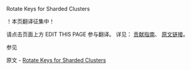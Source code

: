  Rotate Keys for Sharded Clusters

 ！本页翻译征集中！

请点击页面上方 EDIT THIS PAGE 参与翻译。
详见：
[贡献指南]( https://github.com/JinMuInfo/MongoDB-Manual-zh/blob/master/CONTRIBUTING.md )、
[原文链接](  https://docs.mongodb.com/manual/tutorial/rotate-key-sharded-cluster/  )。

 参见

原文 - [Rotate Keys for Sharded Clusters]( https://docs.mongodb.com/manual/tutorial/rotate-key-sharded-cluster/ )

